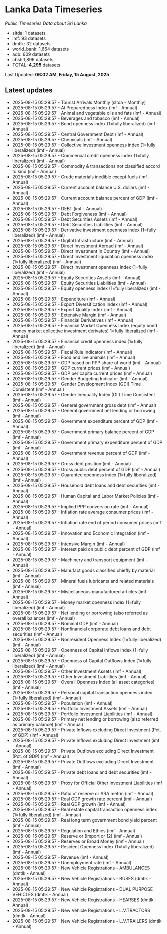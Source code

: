 # Lanka Data Timeseries
*Public Timeseries Data about Sri Lanka*

* sltda: 1 datasets
* imf: 93 datasets
* dmtlk: 32 datasets
* world_bank: 1,664 datasets
* adb: 609 datasets
* cbsl: 1,896 datasets
* TOTAL: **4,295** datasets

Last Updated: **06:02 AM, Friday, 15 August, 2025**

## Latest updates

* 2025-08-15 05:29:57 - Tourist Arrivals Monthly (sltda - Monthly)
* 2025-08-15 05:29:57 - AI Preparedness Index (imf - Annual)
* 2025-08-15 05:29:57 - Animal and vegetable oils and fats (imf - Annual)
* 2025-08-15 05:29:57 - Beverages and tobacco (imf - Annual)
* 2025-08-15 05:29:57 - Bond openness index (1=fully liberalized) (imf - Annual)
* 2025-08-15 05:29:57 - Central Government Debt (imf - Annual)
* 2025-08-15 05:29:57 - Chemicals (imf - Annual)
* 2025-08-15 05:29:57 - Collective investment openness index (1=fully liberalized) (imf - Annual)
* 2025-08-15 05:29:57 - Commercial credit openness index (1=fully liberalized) (imf - Annual)
* 2025-08-15 05:29:57 - Commodity & transactions not classified accord to kind (imf - Annual)
* 2025-08-15 05:29:57 - Crude materials inedible except fuels (imf - Annual)
* 2025-08-15 05:29:57 - Current account balance U.S. dollars (imf - Annual)
* 2025-08-15 05:29:57 - Current account balance percent of GDP (imf - Annual)
* 2025-08-15 05:29:57 - DEBT (imf - Annual)
* 2025-08-15 05:29:57 - Debt Forgiveness (imf - Annual)
* 2025-08-15 05:29:57 - Debt Securities Assets (imf - Annual)
* 2025-08-15 05:29:57 - Debt Securities Liabilities (imf - Annual)
* 2025-08-15 05:29:57 - Derivative investment openness index (1=fully liberalized) (imf - Annual)
* 2025-08-15 05:29:57 - Digital Infrastructure (imf - Annual)
* 2025-08-15 05:29:57 - Direct Investment Abroad (imf - Annual)
* 2025-08-15 05:29:57 - Direct Investment In Country (imf - Annual)
* 2025-08-15 05:29:57 - Direct investment liquidation openness index (1=fully liberalized) (imf - Annual)
* 2025-08-15 05:29:57 - Direct investment openness index (1=fully liberalized) (imf - Annual)
* 2025-08-15 05:29:57 - Equity Securities Assets (imf - Annual)
* 2025-08-15 05:29:57 - Equity Securities Liabilities (imf - Annual)
* 2025-08-15 05:29:57 - Equity openness index (1=fully liberalized) (imf - Annual)
* 2025-08-15 05:29:57 - Expenditure (imf - Annual)
* 2025-08-15 05:29:57 - Export Diversification Index (imf - Annual)
* 2025-08-15 05:29:57 - Export Quality Index (imf - Annual)
* 2025-08-15 05:29:57 - Extensive Margin (imf - Annual)
* 2025-08-15 05:29:57 - Financial Derivatives (imf - Annual)
* 2025-08-15 05:29:57 - Financial Market Openness Index (equity bond money market collective investment derivates) 1=fully liberalized (imf - Annual)
* 2025-08-15 05:29:57 - Financial credit openness index (1=fully liberalized) (imf - Annual)
* 2025-08-15 05:29:57 - Fiscal Rule Indicator (imf - Annual)
* 2025-08-15 05:29:57 - Food and live animals (imf - Annual)
* 2025-08-15 05:29:57 - GDP based on PPP share of world (imf - Annual)
* 2025-08-15 05:29:57 - GDP current prices (imf - Annual)
* 2025-08-15 05:29:57 - GDP per capita current prices (imf - Annual)
* 2025-08-15 05:29:57 - Gender Budgeting Indicator (imf - Annual)
* 2025-08-15 05:29:57 - Gender Development Index (GDI) Time Consistent (imf - Annual)
* 2025-08-15 05:29:57 - Gender Inequality Index (GII) Time Consistent (imf - Annual)
* 2025-08-15 05:29:57 - General government gross debt (imf - Annual)
* 2025-08-15 05:29:57 - General government net lending or borrowing (imf - Annual)
* 2025-08-15 05:29:57 - Government expenditure percent of GDP (imf - Annual)
* 2025-08-15 05:29:57 - Government primary balance percent of GDP (imf - Annual)
* 2025-08-15 05:29:57 - Government primary expenditure percent of GDP (imf - Annual)
* 2025-08-15 05:29:57 - Government revenue percent of GDP (imf - Annual)
* 2025-08-15 05:29:57 - Gross debt position (imf - Annual)
* 2025-08-15 05:29:57 - Gross public debt percent of GDP (imf - Annual)
* 2025-08-15 05:29:57 - Guarantee openness index (1=fully liberalized) (imf - Annual)
* 2025-08-15 05:29:57 - Household debt loans and debt securities (imf - Annual)
* 2025-08-15 05:29:57 - Human Capital and Labor Market Policies (imf - Annual)
* 2025-08-15 05:29:57 - Implied PPP conversion rate (imf - Annual)
* 2025-08-15 05:29:57 - Inflation rate average consumer prices (imf - Annual)
* 2025-08-15 05:29:57 - Inflation rate end of period consumer prices (imf - Annual)
* 2025-08-15 05:29:57 - Innovation and Economic Integration (imf - Annual)
* 2025-08-15 05:29:57 - Intensive Margin (imf - Annual)
* 2025-08-15 05:29:57 - Interest paid on public debt percent of GDP (imf - Annual)
* 2025-08-15 05:29:57 - Machinery and transport equipment (imf - Annual)
* 2025-08-15 05:29:57 - Manufact goods classified chiefly by material (imf - Annual)
* 2025-08-15 05:29:57 - Mineral fuels lubricants and related materials (imf - Annual)
* 2025-08-15 05:29:57 - Miscellaneous manufactured articles (imf - Annual)
* 2025-08-15 05:29:57 - Money market openness index (1=fully liberalized) (imf - Annual)
* 2025-08-15 05:29:57 - Net lending or borrowing (also referred as overall balance) (imf - Annual)
* 2025-08-15 05:29:57 - Nominal GDP (imf - Annual)
* 2025-08-15 05:29:57 - Nonfinancial corporate debt loans and debt securities (imf - Annual)
* 2025-08-15 05:29:57 - Nonresident Openness Index (1=fully liberalized) (imf - Annual)
* 2025-08-15 05:29:57 - Openness of Capital Inflows Index (1=fully liberalized) (imf - Annual)
* 2025-08-15 05:29:57 - Openness of Capital Outflows Index (1=fully liberalized) (imf - Annual)
* 2025-08-15 05:29:57 - Other Investment Assets (imf - Annual)
* 2025-08-15 05:29:57 - Other Investment Liabilities (imf - Annual)
* 2025-08-15 05:29:57 - Overall Openness Index (all asset categories) (imf - Annual)
* 2025-08-15 05:29:57 - Personal capital transaction openness index (1=fully liberalized) (imf - Annual)
* 2025-08-15 05:29:57 - Population (imf - Annual)
* 2025-08-15 05:29:57 - Portfolio Investment Assets (imf - Annual)
* 2025-08-15 05:29:57 - Portfolio Investment Liabilities (imf - Annual)
* 2025-08-15 05:29:57 - Primary net lending or borrowing (also referred as primary balance) (imf - Annual)
* 2025-08-15 05:29:57 - Private Inflows excluding Direct Investment (Pct. of GDP) (imf - Annual)
* 2025-08-15 05:29:57 - Private Inflows excluding Direct Investment (imf - Annual)
* 2025-08-15 05:29:57 - Private Outflows excluding Direct Investment (Pct. of GDP) (imf - Annual)
* 2025-08-15 05:29:57 - Private Outflows excluding Direct Investment (imf - Annual)
* 2025-08-15 05:29:57 - Private debt loans and debt securities (imf - Annual)
* 2025-08-15 05:29:57 - Proxy for Official Other Investment Liabilities (imf - Annual)
* 2025-08-15 05:29:57 - Ratio of reserve or ARA metric (imf - Annual)
* 2025-08-15 05:29:57 - Real GDP growth rate percent (imf - Annual)
* 2025-08-15 05:29:57 - Real GDP growth (imf - Annual)
* 2025-08-15 05:29:57 - Real estate capital transaction openness index (1=fully liberalized) (imf - Annual)
* 2025-08-15 05:29:57 - Real long term government bond yield percent (imf - Annual)
* 2025-08-15 05:29:57 - Regulation and Ethics (imf - Annual)
* 2025-08-15 05:29:57 - Reserve or (Import or 12) (imf - Annual)
* 2025-08-15 05:29:57 - Reserves or Broad Money (imf - Annual)
* 2025-08-15 05:29:57 - Resident Openness Index (1=fully liberalized) (imf - Annual)
* 2025-08-15 05:29:57 - Revenue (imf - Annual)
* 2025-08-15 05:29:57 - Unemployment rate (imf - Annual)
* 2025-08-15 05:29:57 - New Vehicle Registrations - AMBULANCES (dmtlk - Annual)
* 2025-08-15 05:29:57 - New Vehicle Registrations - BUSES (dmtlk - Annual)
* 2025-08-15 05:29:57 - New Vehicle Registrations - DUAL PURPOSE VEHICLES (dmtlk - Annual)
* 2025-08-15 05:29:57 - New Vehicle Registrations - HEARSES (dmtlk - Annual)
* 2025-08-15 05:29:57 - New Vehicle Registrations - L.V.TRACTORS (dmtlk - Annual)
* 2025-08-15 05:29:57 - New Vehicle Registrations - L.V.TRAILERS (dmtlk - Annual)